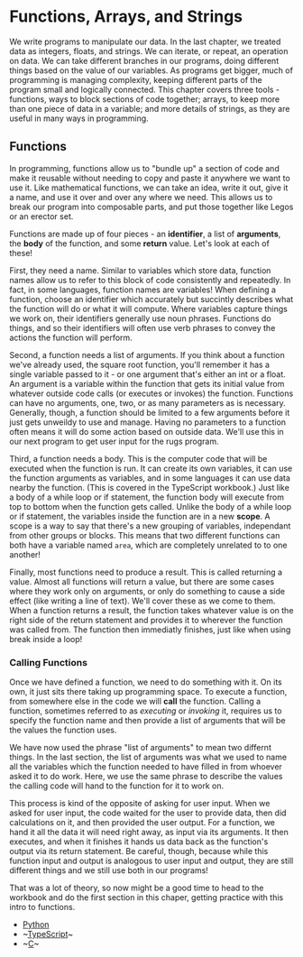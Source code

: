 # Functions, Arrays, and Strings

We write programs to manipulate our data. In the last chapter, we treated
data as integers, floats, and strings. We can iterate, or repeat, an
operation on data. We can take different branches in our programs, doing
different things based on the value of our variables. As programs get bigger,
much of programming is managing complexity, keeping different parts of the
program small and logically connected. This chapter covers three tools -
functions, ways to block sections of code together; arrays, to keep more than
one piece of data in a variable; and more details of strings, as they are
useful in many ways in programming.

## Functions

In programming, functions allow us to "bundle up" a section of code and make it
reusable without needing to copy and paste it anywhere we want to use it. Like
mathematical functions, we can take an idea, write it out, give it a name, and
use it over and over any where we need. This allows us to break our program
into composable parts, and put those together like Legos or an erector set.

Functions are made up of four pieces - an **identifier**, a list of
**arguments**, the **body** of the function, and some **return** value. Let's
look at each of these!

First, they need a name. Similar to variables which store data, function
names allow us to refer to this block of code consistently and repeatedly. In
fact, in some languages, function names are variables! When defining a function,
choose an identifier which accurately but succintly describes what the function
will do or what it will compute. Where variables capture things we work on,
their identifiers generally use noun phrases. Functions do things, and so their
identifiers will often use verb phrases to convey the actions the function will
perform.

Second, a function needs a list of arguments. If you think about a function
we've already used, the square root function, you'll remember it has a single
variable passed to it - or one argument that's either an int or a float. An
argument is a variable within the function that gets its initial value from
whatever outside code calls (or executes or invokes) the function. Functions
can have no arguments, one, two, or as many parameters as is necessary.
Generally, though, a function should be limited to a few arguments before it
just gets unweildy to use and manage. Having no parameters to a function
often means it will do some action based on outside data. We'll use this in
our next program to get user input for the rugs program.

Third, a function needs a body. This is the computer code that will be
executed when the function is run. It can create its own variables, it can
use the function arguments as variables, and in some languages it can use
data nearby the function. (This is covered in the TypeScript workbook.) Just
like a body of a while loop or if statement, the function body will execute from
top to bottom when the function gets called. Unlike the body of a while loop or
if statement, the variables inside the function are in a new **scope**. A scope
is a way to say that there's a new grouping of variables, independant from other
groups or blocks. This means that two different functions can both have a
variable named `area`, which are completely unrelated to to one another!

Finally, most functions need to produce a result. This is called returning a
value. Almost all functions will return a value, but there are some cases
where they work only on arguments, or only do something to cause a side
effect (like writing a line of text). We'll cover these as we come to them. When
a function returns a result, the function takes whatever value is on the right
side of the return statement and provides it to wherever the function was called
from. The function then immediatly finishes, just like when using break inside a
loop! 

### Calling Functions

Once we have defined a function, we need to do something with it. On its own, it
just sits there taking up programming space. To execute a function, from
somewhere else in the code we will **call** the function. Calling a function,
sometimes referred to as *executing* or *invoking* it, requires us to specify
the function name and then provide a list of arguments that will be the values
the function uses.

We have now used the phrase "list of arguments" to mean two differnt things.
In the last section, the list of arguments was what we used to name all the
variables which the function needed to have filled in from whoever asked it to
do work. Here, we use the same phrase to describe the values the calling
code will hand to the function for it to work on.

This process is kind of the opposite of asking for user input. When we asked for
user input, the code waited for the user to provide data, then did calculations
on it, and then provided the user output. For a function, we hand it all the
data it will need right away, as input via its arguments. It then executes, and
when it finishes it hands us data back as the function's output via its return
statement. Be careful, though, because while this function input and output is
analogous to user input and output, they are still different things and we still
use both in our programs!

That was a lot of theory, so now might be a good time to head to the workbook
and do the first section in this chaper, getting practice with this intro to
functions.

* [Python](./01_functions/01_python.md)
* ~[TypeScript](./01_functions/02_typescript.md)~
* ~[C](./01_functions/03_c.md)~

